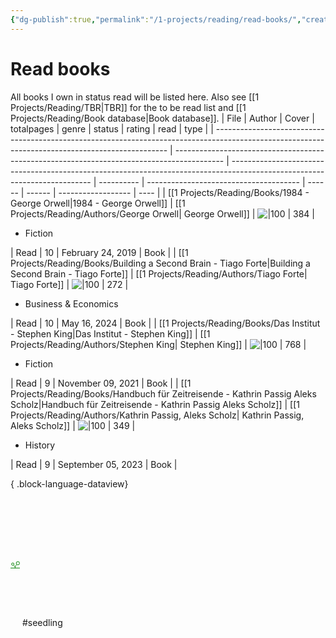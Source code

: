 ```yaml
---
{"dg-publish":true,"permalink":"/1-projects/reading/read-books/","created":"2025-01-30T20:34:20.000+01:00","updated":"2025-01-31T21:22:15.852+01:00"}
---
```


# Read books
All books I own in status read will be listed here. Also see [[1 Projects/Reading/TBR\|TBR]] for the to be read list and [[1 Projects/Reading/Book database\|Book database]].
| File                                                                                                                                             | Author                                                                                     | Cover                                                                                                                     | totalpages | genre                                  | status | rating | read               | type |
| ------------------------------------------------------------------------------------------------------------------------------------------------ | ------------------------------------------------------------------------------------------ | ------------------------------------------------------------------------------------------------------------------------- | ---------- | -------------------------------------- | ------ | ------ | ------------------ | ---- |
| [[1 Projects/Reading/Books/1984 - George Orwell\|1984 - George Orwell]]                                                                       | [[1 Projects/Reading/Authors/George Orwell\| George Orwell]]                               | ![\|100](https://m.media-amazon.com/images/I/51VPOr4VNyL._SY466_.jpg)                                                     | 384        | <ul><li>Fiction</li></ul>              | Read   | 10     | February 24, 2019  | Book |
| [[1 Projects/Reading/Books/Building a Second Brain - Tiago Forte\|Building a Second Brain - Tiago Forte]]                                     | [[1 Projects/Reading/Authors/Tiago Forte\| Tiago Forte]]                                   | ![\|100](https://m.media-amazon.com/images/I/71v8demRl6L._SY466_.jpg)                                                     | 272        | <ul><li>Business & Economics</li></ul> | Read   | 10     | May 16, 2024       | Book |
| [[1 Projects/Reading/Books/Das Institut - Stephen King\|Das Institut - Stephen King]]                                                         | [[1 Projects/Reading/Authors/Stephen King\| Stephen King]]                                 | ![\|100](https://m.media-amazon.com/images/I/81zPpNVjwZL._SY466_.jpg)                                                     | 768        | <ul><li>Fiction</li></ul>              | Read   | 9      | November 09, 2021  | Book |
| [[1 Projects/Reading/Books/Handbuch für Zeitreisende - Kathrin Passig Aleks Scholz\|Handbuch für Zeitreisende - Kathrin Passig Aleks Scholz]] | [[1 Projects/Reading/Authors/Kathrin Passig, Aleks Scholz\| Kathrin Passig, Aleks Scholz]] | ![\|100](http://books.google.com/books/content?id=e1DADwAAQBAJ&printsec=frontcover&img=1&zoom=1&edge=curl&source=gbs_api) | 349        | <ul><li>History</li></ul>              | Read   | 9      | September 05, 2023 | Book |

{ .block-language-dataview}

<?xml version="1.0" encoding="UTF-8"?><svg xmlns="http://www.w3.org/2000/svg" width="15" height="205" version="1.1" viewBox="0 0 39.688 54.24"> <g transform="translate(-69.7 -93.956)" fill="none" stroke="#008000">  <path d="m69.7 146.87h39.688" stroke-width="2.6458"/>  <g transform="translate(-.36252)">   <path d="m89.544 146.87v-6.794" stroke-width="2.6458"/>   <path d="m88.77 141.34 6.6272-8.1886" stroke-width="2.3347"/>   <path d="m89.919 141.46-5.5766-5.8386" stroke-width="2.3102"/>  </g>  <circle cx="100.95" cy="126.47" r="6.9136" stroke-width="2.6458"/>  <circle cx="79.351" cy="130.4" r="5.0854" stroke-width="2.6458"/> </g></svg> #seedling 